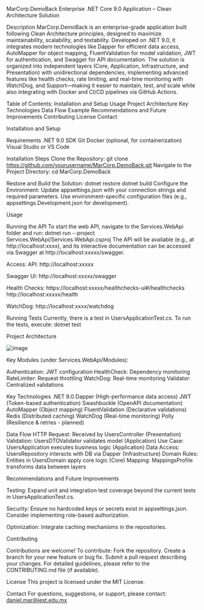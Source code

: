 MarCorp.DemoBack Enterprise .NET Core 9.0 Application – Clean Architecture Solution

Description
MarCorp.DemoBack is an enterprise-grade application built following Clean Architecture principles, designed to maximize maintainability, scalability, and testability. Developed on .NET 9.0, it integrates modern technologies like Dapper for efficient data access, AutoMapper for object mapping, FluentValidation for model validation, JWT for authentication, and Swagger for API documentation. The solution is organized into independent layers (Core, Application, Infrastructure, and Presentation) with unidirectional dependencies, implementing advanced features like health checks, rate limiting, and real-time monitoring with WatchDog, and Support—making it easier to maintain, test, and scale while also integrating with Docker and CI/CD pipelines via GitHub Actions.

Table of Contents:
Installation and Setup
Usage
Project Architecture
Key Technologies
Data Flow Example
Recommendations and Future Improvements
Contributing
License
Contact

Installation and Setup

Requirements
.NET 9.0 SDK
Git
Docker (optional, for containerization)
Visual Studio or VS Code

Installation Steps
Clone the Repository:
git clone https://github.com/yourusername/MarCorp.DemoBack.git
Navigate to the Project Directory:
cd MarCorp.DemoBack

Restore and Build the Solution:
dotnet restore
dotnet build
Configure the Environment:
Update appsettings.json with your connection strings and required parameters.
Use environment-specific configuration files (e.g., appsettings.Development.json for development).

Usage

Running the API
To start the web API, navigate to the Services.WebApi folder and run:
dotnet run --project Services.WebApi/Services.WebApi.csproj
The API will be available (e.g., at http://localhost:xxxx), and its interactive documentation can be accessed via Swagger at http://localhost:xxxxx/swagger.

Access:
API: http://localhost:xxxxx

Swagger UI: 
http://localhost:xxxxx/swagger

Health Checks: 
https://localhost:xxxxx/healthchecks-ui#/healthchecks
http://localhost:xxxxx/health

WatchDog: 
http://localhost:xxxx/watchdog

Running Tests
Currently, there is a test in UsersApplicationTest.cs. To run the tests, execute:
dotnet test

Project Architecture

![image](https://github.com/user-attachments/assets/0ea94484-2d1f-4d6e-bc90-cb9e4b247731)

Key Modules (under Services.WebApi/Modules):

Authentication: JWT configuration
HealthCheck: Dependency monitoring
RateLimiter: Request throttling
WatchDog: Real-time monitoring
Validator: Centralized validations

Key Technologies
.NET 9.0
Dapper (High-performance data access)
JWT (Token-based authentication)
Swashbuckle (OpenAPI documentation)
AutoMapper (Object mapping)
FluentValidation (Declarative validations)
Redis (Distributed caching)
WatchDog (Real-time monitoring)
Polly (Resilience & retries - planned)

Data Flow
HTTP Request: Received by UsersController (Presentation)
Validation: UsersDTOValidator validates model (Application)
Use Case: UsersApplication executes business logic (Application)
Data Access: UsersRepository interacts with DB via Dapper (Infrastructure)
Domain Rules: Entities in UsersDomain apply core logic (Core)
Mapping: MappingsProfile transforms data between layers

Recommendations and Future Improvements

Testing:
Expand unit and integration test coverage beyond the current tests in UsersApplicationTest.cs.

Security:
Ensure no hardcoded keys or secrets exist in appsettings.json.
Consider implementing role-based authorization.

Optimization:
Integrate caching mechanisms in the repositories.

Contributing

Contributions are welcome! To contribute:
Fork the repository.
Create a branch for your new feature or bug fix.
Submit a pull request describing your changes.
For detailed guidelines, please refer to the CONTRIBUTING.md file (if available).

License
This project is licensed under the MIT License.

Contact
For questions, suggestions, or support, please contact:
daniel.mar@iest.edu.mx
